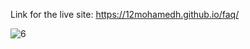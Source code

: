 Link for the live site: https://12mohamedh.github.io/faq/

![6](https://github.com/user-attachments/assets/e0889db7-89b0-425e-a9c8-6729aa46a256)

